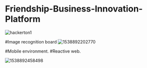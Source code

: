 # Friendship-Business-Innovation-Platform
![hackerton1](https://user-images.githubusercontent.com/35095311/46578759-720deb80-ca41-11e8-9d8b-be421626d2d7.png)

#Image recognition board
![1538892202770](https://user-images.githubusercontent.com/35095311/46578859-7a1a5b00-ca42-11e8-981d-84073b8ee9cc.gif)

#Mobile environment.
#Reactive web.

![1538892458498](https://user-images.githubusercontent.com/35095311/46578894-ec8b3b00-ca42-11e8-9551-589630254437.gif)
